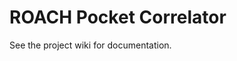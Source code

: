 ROACH Pocket Correlator
============================================

See the project wiki for documentation.
